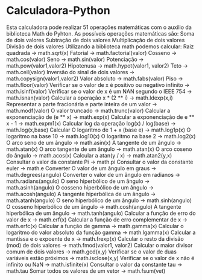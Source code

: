 # Calculadora-Python
Esta calculadora pode realizar 51 operações matemáticas com o auxilio da biblioteca Math do Pyhton. As possíveis operações matemáticas são:
Soma de dois valores
Subtração de dois valores
Multiplicação de dois valores
Divisão de dois valores
Utilizando a biblioteca math podemos calcular:
Raiz quadrada -> math.sqrt(x)
Fatorial -> math.factorial(valor)
Cosseno ->  math.cos(valor)
Seno -> math.sin(valor)
Potenciação -> math.pow(valor1,valor2)
Hipotenusa -> math.hypot(valor1, valor2)
Teto -> math.ceil(valor)
Inversão do sinal de dois valores -> math.copysign(valor1,valor2)
Valor absoluto -> math.fabs(valor)
Piso -> math.floor(valor)
Verificar se o valor de x é positivo ou negativo infinito -> math.isinf(valor)
Verificar se o valor de x é um NAN segundo o IEEE 754 -> math.isnan(valor)
Calcular a operação x * (2 ** i) -> math.ldexp(x,i)
Representar a parte fracionária e parte inteira de um valor -> math.modf(valor)
O valor truncado -> math.trunc(valor)
Calcular a exponenciação de (e ** x) -> math.exp(x)
Calcular a exponenciação de e ** x - 1 -> math.expm1(x)
Calcular log da operação log(x) / log(base) -> math.log(x,base)
Calcular O logaritmo de 1 + x (base e) -> math.log1p(x)
O logaritmo na base 10 -> math.log10(x)
O logaritmo na base 2 -> math.log2(x)
O arco seno de um ângulo -> math.asin(x)
A tangente de um ângulo -> math.atan(x)
O arco tangente de um ângulo -> math.atan(x)
O arco coseno do ângulo -> math.acos(x)
Calcular a atan(y / x) -> math.atan2(y,x)
Consultar o valor da constante Pi -> math.pi
Consultar o valor da constante euler -> math.e
Converter O valor de um ângulo em graus -> math.degrees(angulo)
Converter o valor de um ângulo em radianos -> math.radians(angulo)
O seno hiperbólico de um ângulo ->  math.asinh(angulo)
O cosseno hiperbólico de um ângulo -> math.acosh(angulo)
A tangente hiperbólica de um ângulo -> math.atanh(angulo)
O seno hiperbólico de um ângulo -> math.sinh(angulo)
O cosseno hiperbólico de um ângulo  -> math.cosh(angulo)
A tangente hiperbólica de um ângulo -> math.tanh(angulo)
Calcular a função de erro do valor de x -> math.erf(x)
Calcular a função de erro complementar de x -> math.erfc(x)
Calcular a função de gamma -> math.gamma(x)
Calcular o logaritmo do valor absoluto da função gamma -> math.lgamma(x)
Calcular a mantissa e o expoente de x -> math.frexp(x)
Calcular o resto da divisão (mod) de dois valores -> math.fmod(valor1, valor2)
Calcular o maior divisor comum de dois valores -> math.gcd(x,y)
Verificar se o valor de duas variáveis estão próximos -> math.isclose(x,y)
Verificar se o valor de x não é infinito ou NaN -> math.isfinite(x)
Consultar o valor da constante tau -> math.tau
Somar todos os valores de um vetor -> math.fsum(vet)
